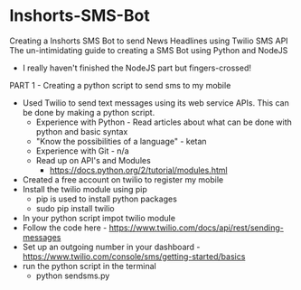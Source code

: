 # Inshorts-SMS-Bot
Creating a Inshorts SMS Bot to send News Headlines using Twilio SMS API
The un-intimidating guide to creating a SMS Bot using Python and NodeJS
 - I really haven't finished the NodeJS part but fingers-crossed!

PART 1 - Creating a python script to send sms to my mobile
 - Used Twilio to send text messages using its web service APIs. This can be done by making a python script.
   - Experience with Python - Read articles about what can be done with python and basic syntax
   - "Know the possibilities of a language" - ketan
   - Experience with Git - n/a
   - Read up on API's and Modules
     - https://docs.python.org/2/tutorial/modules.html 
 - Created a free account on twilio to register my mobile
 - Install the twilio module using pip
   - pip is used to install python packages
   - sudo pip install twilio
 - In your python script impot twilio module
 - Follow the code here - https://www.twilio.com/docs/api/rest/sending-messages
 - Set up an outgoing number in your dashboard - https://www.twilio.com/console/sms/getting-started/basics
 - run the python script in the terminal
   - python sendsms.py
 
